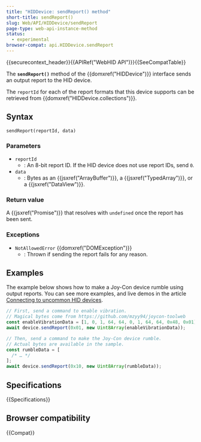```yaml
---
title: "HIDDevice: sendReport() method"
short-title: sendReport()
slug: Web/API/HIDDevice/sendReport
page-type: web-api-instance-method
status:
  - experimental
browser-compat: api.HIDDevice.sendReport
---
```


{{securecontext_header}}{{APIRef("WebHID API")}}{{SeeCompatTable}}

The **`sendReport()`** method of the {{domxref("HIDDevice")}} interface sends an output report to the HID device.

The `reportId` for each of the report formats that this device supports can be retrieved from {{domxref("HIDDevice.collections")}}.

## Syntax

```js-nolint
sendReport(reportId, data)
```

### Parameters

- `reportId`
  - : An 8-bit report ID. If the HID device does not use report IDs, send `0`.
- `data`
  - : Bytes as an {{jsxref("ArrayBuffer")}}, a {{jsxref("TypedArray")}}, or a {{jsxref("DataView")}}.

### Return value

A {{jsxref("Promise")}} that resolves with `undefined` once the report has been sent.

### Exceptions

- `NotAllowedError` {{domxref("DOMException")}}
  - : Thrown if sending the report fails for any reason.

## Examples

The example below shows how to make a Joy-Con device rumble using output reports. You can see more examples, and live demos in the article [Connecting to uncommon HID devices](https://developer.chrome.com/docs/capabilities/hid).

```js
// First, send a command to enable vibration.
// Magical bytes come from https://github.com/mzyy94/joycon-toolweb
const enableVibrationData = [1, 0, 1, 64, 64, 0, 1, 64, 64, 0x48, 0x01];
await device.sendReport(0x01, new Uint8Array(enableVibrationData));

// Then, send a command to make the Joy-Con device rumble.
// Actual bytes are available in the sample.
const rumbleData = [
  /* … */
];
await device.sendReport(0x10, new Uint8Array(rumbleData));
```

## Specifications

{{Specifications}}

## Browser compatibility

{{Compat}}
